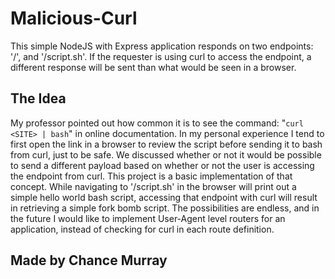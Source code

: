 Malicious-Curl
=================

This simple NodeJS with Express application responds on two endpoints: '/', and '/script.sh'.
If the requester is using curl to access the endpoint, a different response will be sent than what would be seen in a browser.


The Idea
------------
My professor pointed out how common it is to see the command: "`curl <SITE> | bash`" in online documentation. In my personal experience I tend to first open the link in a browser to review the script before sending it to bash from curl, just to be safe. We discussed whether or not it would be possible to send a different payload based on whether or not the user is accessing the endpoint from curl. This project is a basic implementation of that concept. While navigating to '/script.sh' in the browser will print out a simple hello world bash script, accessing that endpoint with curl will result in retrieving a simple fork bomb script. The possibilities are endless, and in the future I would like to implement User-Agent level routers for an application, instead of checking for curl in each route definition.


Made by Chance Murray
-------------------



